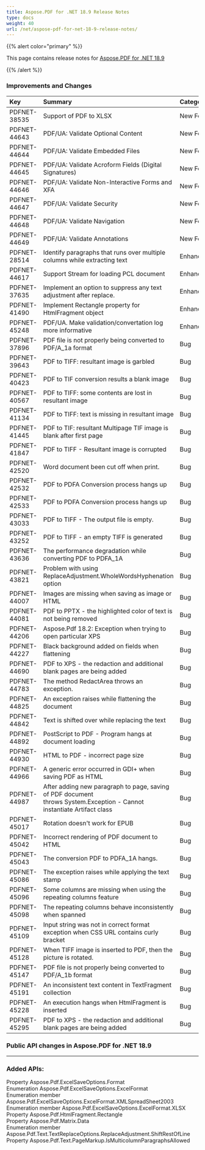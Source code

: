 ```yaml
---
title: Aspose.PDF for .NET 18.9 Release Notes
type: docs
weight: 40
url: /net/aspose-pdf-for-net-18-9-release-notes/
---
```


{{% alert color="primary" %}} 

This page contains release notes for [Aspose.PDF for .NET 18.9](https://www.nuget.org/packages/Aspose.Pdf/18.9.0)

{{% /alert %}} 
### **Improvements and Changes**

|**Key**|**Summary**|**Category**|
| :- | :- | :- |
|PDFNET-38535|Support of PDF to XLSX|New Feature|
|PDFNET-44643|PDF/UA: Validate Optional Content|New Feature|
|PDFNET-44644|PDF/UA: Validate Embedded Files|New Feature|
|PDFNET-44645|PDF/UA: Validate Acroform Fields (Digital Signatures)|New Feature|
|PDFNET-44646|PDF/UA: Validate Non-Interactive Forms and XFA|New Feature|
|PDFNET-44647|PDF/UA: Validate Security|New Feature|
|PDFNET-44648|PDF/UA: Validate Navigation|New Feature|
|PDFNET-44649|PDF/UA: Validate Annotations|New Feature|
|PDFNET-28514|Identify paragraphs that runs over multiple columns while extracting text|Enhancement|
|PDFNET-44617|Support Stream for loading PCL document|Enhancement|
|PDFNET-37635|Implement an option to suppress any text adjustment after replace.|Enhancement|
|PDFNET-41490|Implement Rectangle property for HtmlFragment object|Enhancement|
|PDFNET-45248|PDF/UA. Make validation/convertation log more informative|Enhancement|
|PDFNET-37896|PDF file is not properly being converted to PDF/A_1a format|Bug|
|PDFNET-39643|PDF to TIFF: resultant image is garbled|Bug|
|PDFNET-40423|PDF to TIF conversion results a blank image|Bug|
|PDFNET-40567|PDF to TIFF: some contents are lost in resultant image|Bug|
|PDFNET-41134|PDF to TIFF: text is missing in resultant image|Bug|
|PDFNET-41445|PDF to TIF: resultant Multipage TIF image is blank after first page|Bug|
|PDFNET-41847|PDF to TIFF - Resultant image is corrupted|Bug|
|PDFNET-42520|Word document been cut off when print.|Bug|
|PDFNET-42532|PDF to PDFA Conversion process hangs up|Bug|
|PDFNET-42533|PDF to PDFA Conversion process hangs up|Bug|
|PDFNET-43033|PDF to TIFF - The output file is empty.|Bug|
|PDFNET-43252|PDF to TIFF - an empty TIFF is generated|Bug|
|PDFNET-43636|The performance degradation while converting PDF to PDFA_1A|Bug|
|PDFNET-43821|Problem with using ReplaceAdjustment.WholeWordsHyphenation option|Bug|
|PDFNET-44007|Images are missing when saving as image or HTML|Bug|
|PDFNET-44081|PDF to PPTX - the highlighted color of text is not being removed|Bug|
|PDFNET-44206|Aspose.Pdf 18.2: Exception when trying to open particular XPS|Bug|
|PDFNET-44227|Black background added on fields when flattening|Bug|
|PDFNET-44690|PDF to XPS - the redaction and additional blank pages are being added|Bug|
|PDFNET-44783|The method RedactArea throws an exception.|Bug|
|PDFNET-44825|An exception raises while flattening the document|Bug|
|PDFNET-44842|Text is shifted over while replacing the text|Bug|
|PDFNET-44892|PostScript to PDF - Program hangs at document loading|Bug|
|PDFNET-44930|HTML to PDF - incorrect page size|Bug|
|PDFNET-44966|A generic error occurred in GDI+ when saving PDF as HTML|Bug|
|PDFNET-44987|After adding new paragraph to page, saving of PDF document <br>throws System.Exception - Cannot instantiate Artifact class|Bug|
|PDFNET-45017|Rotation doesn't work for EPUB|Bug|
|PDFNET-45042|Incorrect rendering of PDF document to HTML|Bug|
|PDFNET-45043|The conversion PDF to PDFA_1A hangs.|Bug|
|PDFNET-45086|The exception raises while applying the text stamp|Bug|
|PDFNET-45096|Some columns are missing when using the repeating columns feature|Bug|
|PDFNET-45098|The repeating columns behave inconsistently when spanned|Bug|
|PDFNET-45109|Input string was not in correct format exception when CSS URL contains curly bracket|Bug|
|PDFNET-45128|When TIFF image is inserted to PDF, then the picture is rotated.|Bug|
|PDFNET-45147|PDF file is not properly being converted to PDF/A_1b format|Bug|
|PDFNET-45191|An inconsistent text content in TextFragment collection|Bug|
|PDFNET-45228|An execution hangs when HtmlFragment is inserted|Bug|
|PDFNET-45295|PDF to XPS - the redaction and additional blank pages are being added|Bug|
### **Public API changes in Aspose.PDF for .NET 18.9**
-----
### **Added APIs:**
Property Aspose.Pdf.ExcelSaveOptions.Format                                  
Enumeration Aspose.Pdf.ExcelSaveOptions.ExcelFormat                             
Enumeration member Aspose.Pdf.ExcelSaveOptions.ExcelFormat.XMLSpreadSheet2003          
Enumeration member Aspose.Pdf.ExcelSaveOptions.ExcelFormat.XLSX                        
Property Aspose.Pdf.HtmlFragment.Rectangle                                   
Property Aspose.Pdf.Matrix.Data                                              
Enumeration member Aspose.Pdf.Text.TextReplaceOptions.ReplaceAdjustment.ShiftRestOfLine
Property Aspose.Pdf.Text.PageMarkup.IsMulticolumnParagraphsAllowed
